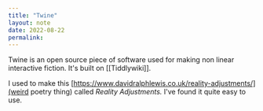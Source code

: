 ```yaml
---
title: "Twine"
layout: note
date: 2022-08-22
permalink:
---
```


Twine is an open source piece of software used for making non linear interactive fiction. It's built on [[Tiddlywiki]].  

I used to make this [https://www.davidralphlewis.co.uk/reality-adjustments/](weird poetry thing) called *Reality Adjustments.* I've found it quite easy to use.